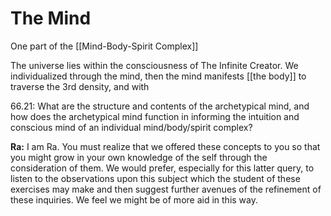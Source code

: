 # The Mind
One part of the [[Mind-Body-Spirit Complex]]

The universe lies within the consciousness of The Infinite Creator. We individualized through the mind, then the mind manifests [[the body]] to traverse the 3rd density, and with 

66.21: What are the structure and contents of the archetypical mind, and how does the archetypical mind function in informing the intuition and conscious mind of an individual mind/body/spirit complex?

**Ra:** I am Ra. You must realize that we offered these concepts to you so that you might grow in your own knowledge of the self through the consideration of them. We would prefer, especially for this latter query, to listen to the observations upon this subject which the student of these exercises may make and then suggest further avenues of the refinement of these inquiries. We feel we might be of more aid in this way.

